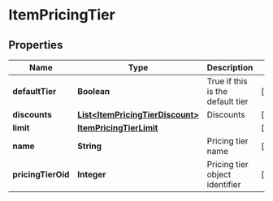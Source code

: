 
# ItemPricingTier

## Properties
Name | Type | Description | Notes
------------ | ------------- | ------------- | -------------
**defaultTier** | **Boolean** | True if this is the default tier |  [optional]
**discounts** | [**List&lt;ItemPricingTierDiscount&gt;**](ItemPricingTierDiscount.md) | Discounts |  [optional]
**limit** | [**ItemPricingTierLimit**](ItemPricingTierLimit.md) |  |  [optional]
**name** | **String** | Pricing tier name |  [optional]
**pricingTierOid** | **Integer** | Pricing tier object identifier |  [optional]



